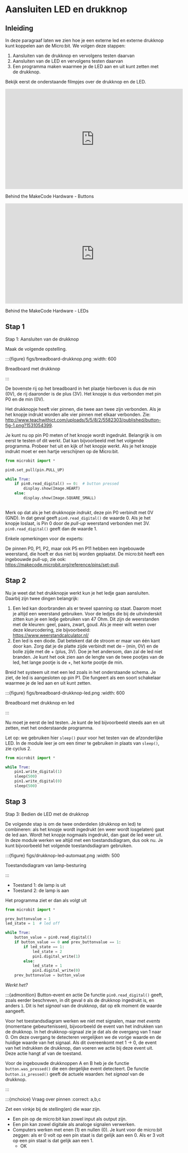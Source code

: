 # Aansluiten LED en drukknop

## Inleiding

In deze paragraaf laten we zien hoe je een externe led en externe drukknop kunt koppelen aan de Micro:bit. We volgen deze stappen:

1. Aansluiten van de drukknop en vervolgens testen daarvan
2. Aansluiten van de LED en vervolgens testen daarvan
3. Een programma maken waarmee je de LED aan en uit kunt zetten met de drukknop.

Bekijk eerst de onderstaande filmpjes over de drukknop en de LED.

<iframe width="560" height="315" src="https://www.youtube.com/embed/t_Qujjd_38o" title="YouTube video player" frameborder="0" allow="accelerometer; autoplay; clipboard-write; encrypted-media; gyroscope; picture-in-picture; web-share" allowfullscreen></iframe>

Behind the MakeCode Hardware - Buttons

<iframe width="560" height="315" src="https://www.youtube.com/embed/qqBmvHD5bCw" title="YouTube video player" frameborder="0" allow="accelerometer; autoplay; clipboard-write; encrypted-media; gyroscope; picture-in-picture; web-share" allowfullscreen></iframe>

Behind the MakeCode Hardware - LEDs

## Stap 1

Stap 1: Aansluiten van de drukknop

Maak de volgende opstelling.

:::{figure} figs/breadboard-drukknop.png
:width: 600

Breadboard met drukknop

:::

De bovenste rij op het breadboard in het plaatje hierboven is dus de min (0V), de rij daaronder is de plus (3V). Het knopje is dus verbonden met pin P0 en de min (0V).

Het drukknopje heeft vier pinnen, die twee aan twee zijn verbonden. Als je het knopje indrukt worden alle vier pinnen met elkaar verbonden. Zie: http://www.teachwithict.com/uploads/5/5/8/2/5582303/published/button-fig-1.png?1531054399.

Je kunt nu op pin P0 meten of het knopje wordt ingedrukt. Belangrijk is om eerst te testen of dit werkt. Dat kan bijvoorbeeld met het volgende programma. Probeer het uit en kijk of het knopje werkt. Als je het knopje indrukt moet er een hartje verschijnen op de Micro:bit.

```Python
from microbit import *

pin0.set_pull(pin.PULL_UP)

while True:
    if pin0.read_digital() == 0:  # button pressed
        display.show(Image.HEART)
    else:
        display.show(Image.SQUARE_SMALL)
        
```

Merk op dat als je het drukknopje *indrukt*, deze pin P0 verbindt met 0V (GND).
In dat geval geeft `pin0.read_digital()` de waarde 0.
Als je het knopje loslaat, is Pin 0 door de *pull-up* weerstand verbonden met 3V.
`pin0.read_digital()` geeft dan de waarde 1.


Enkele opmerkingen voor de experts:

De pinnen P0, P1, P2, maar ook P5 en P11 hebben een ingebouwde weerstand, die hoeft er dus niet bij worden geplaatst.
De micro:bit heeft een ingebouwde pull-up, zie ook: https://makecode.microbit.org/reference/pins/set-pull.

## Stap 2

Nu je weet dat het drukknopje werkt kun je het ledje gaan aansluiten. Daarbij zijn twee dingen belangrijk:

1. Een led kan doorbranden als er teveel spanning op staat. Daarom moet je altijd een weerstand gebruiken. Voor de ledjes die bij de uitvinderskit zitten kun je een ledje gebruiken van 47 Ohm. Dit zijn de weerstanden met de kleuren: geel, paars, zwart, goud. Als je meer wilt weten over deze kleurcodering, zie bijvoorbeeld: https://www.weerstandcalculator.nl/
2. Een led is een diode. Dat betekent dat de stroom er maar van één kant door kan. Zorg dat je de platte zijde verbindt met de – (min, 0V) en de bolle zijde met de + (plus, 3V). Doe je het andersom, dan zal de led niet branden. Je kunt het ook zien aan de lengte van de twee pootjes van de led, het lange pootje is de +, het korte pootje de min.

Breid het systeem uit met een led zoals in het onderstaande schema. Je ziet, de led is aangesloten op pin P1. Die fungeert als een soort schakelaar waarmee je de led aan en uit kunt zetten.

:::{figure} figs/breadboard-drukknop-led.png
:width: 600

Breadboard met drukknop en led

:::

Nu moet je eerst de led testen. Je kunt de led bijvoorbeeld steeds aan en uit zetten, met het onderstaande programma.

Let op: we gebruiken hier `sleep()` puur voor het testen van de afzonderlijke LED. In de module leer je om een *timer* te gebruiken in plaats van `sleep()`, zie cyclus 2.

```Python
from microbit import *

while True:
    pin1.write_digital(1)
    sleep(500)
    pin1.write_digital(0)
    sleep(500)
```

## Stap 3

Stap 3: Bedien de LED met de drukknop

De volgende stap is om de twee onderdelen (drukknop en led) te combineren: als het knopje wordt ingedrukt (en weer wordt losgelaten) gaat de led aan. Wordt het knopje nogmaals ingedrukt, dan gaat de led weer uit. In deze module werken we altijd met een toestandsdiagram, dus ook nu. Je kunt bijvoorbeeld het volgende toestandsdiagram gebruiken.

:::{figure} figs/drukknop-led-automaat.png
:width: 500

Toestandsdiagram van lamp-besturing

:::

* Toestand 1: de lamp is uit
* Toestand 2: de lamp is aan

Het programma ziet er dan als volgt uit


```Python
from microbit import *

prev_buttonvalue = 1
led_state = 1  # led off

while True:
    button_value = pin0.read_digital()
    if button_value == 0 and prev_buttonvalue == 1:
        if led_state == 1:
            led_state = 2
            pin1.digital_write(1)
        else:
            led_state = 1
            pin1.digital_write(0)
    prev_buttonvalue = button_value         
```

*Werkt het?*

:::{admonition} Button-event en actie
De functie `pin0.read_digital()` geeft, zoals eerder beschreven, in dit geval `0` als de drukknop ingedrukt is, en anders `1`. Dit is het *signaal* van de drukknop, dat op elk moment de waarde aangeeft.

Voor het toestandsdiagram werken we niet met signalen, maar met *events* (momentane gebeurtenissen), bijvoorbeeld de event van het indrukken van de drukknop. In het drukknop-signaal zie je dat als de overgang van 1 naar 0.
Om deze overgang te detecteren vergelijken we de vorige waarde en de huidige waarde van het signaal. Als dit overeenkomt met 1 -> 0, de event van het indrukken de drukknop, dan voeren we actie bij deze event uit. Deze actie hangt af van de toestand.

Voor de ingebouwde drukknoppen A en B heb je de functie `button.was_pressed()` die een dergelijke event detecteert. De functie `button.is_pressed()` geeft de actuele waarden: het *signaal* van de drukknop.

:::

:::{mchoice} Vraag over pinnen
:correct: a,b,c

Zet een vinkje bij de stelling(en) die waar zijn.

* Een pin op de micro:bit kan zowel input als output zijn.
* Een pin kan zowel digitale als analoge signalen verwerken.
* Computers werken met enen (1) en nullen (0). Je kunt voor de micro:bit zeggen: als er 0 volt op een pin staat is dat gelijk aan een 0. Als er 3 volt op een pin staat is dat gelijk aan een 1.
    * OK
